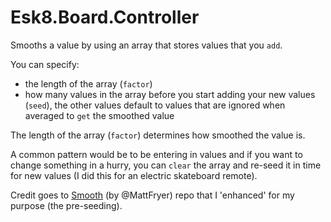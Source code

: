 # Esk8.Board.Controller

Smooths a value by using an array that stores values that you `add`.

You can specify:
- the length of the array (`factor`)
- how many values in the array before you start adding your new values (`seed`), the other values default to values that are ignored when averaged to `get` the smoothed value

The length of the array (`factor`) determines how smoothed the value is.

A common pattern would be to be entering in values and if you want to change something in a hurry, you can `clear` the array and re-seed it in time for new values (I did this for an electric skateboard remote).

Credit goes to [Smooth](https://github.com/MattFryer/Smoothed) (by @MattFryer) repo that I 'enhanced' for my purpose (the pre-seeding).
